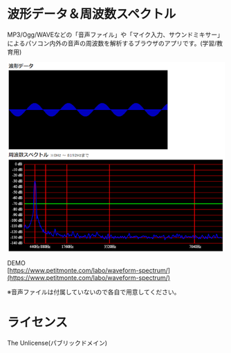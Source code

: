 # 波形データ＆周波数スペクトル
MP3/Ogg/WAVEなどの「音声ファイル」や「マイク入力、サウンドミキサー」によるパソコン内外の音声の周波数を解析するブラウザのアプリです。(学習/教育用)  

![イメージ](https://github.com/TakeshiOkamoto/waveform-spectrum/blob/master/image.png)  
  
DEMO  
[https://www.petitmonte.com/labo/waveform-spectrum/](https://www.petitmonte.com/labo/waveform-spectrum/)  
  
※音声ファイルは付属していないので各自で用意してください。  

# ライセンス  
The Unlicense(パブリックドメイン)
